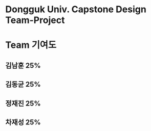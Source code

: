 # Dongguk Univ. Capstone Design Team-Project
# Team 기여도
## 김남훈 25%  
## 김동균 25%
## 정재진 25%
## 차재성 25%
